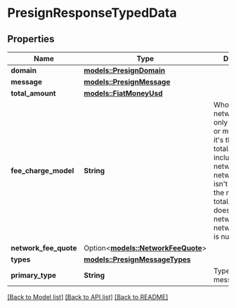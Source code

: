 # PresignResponseTypedData

## Properties

Name | Type | Description | Notes
------------ | ------------- | ------------- | -------------
**domain** | [**models::PresignDomain**](PresignDomain.md) |  | 
**message** | [**models::PresignMessage**](PresignMessage.md) |  | 
**total_amount** | [**models::FiatMoneyUsd**](FiatMoneyUsd.md) |  | 
**fee_charge_model** | **String** | Who pays for network fee. Can only be endUser or merchant. If it's the endUser, totalAmount includes the network fee and networkFeeQuote isn't null; If it's the merchant, totalAmount doesn't include network fee and networkFeeQuote is null. | 
**network_fee_quote** | Option<[**models::NetworkFeeQuote**](NetworkFeeQuote.md)> |  | [optional]
**types** | [**models::PresignMessageTypes**](PresignMessageTypes.md) |  | 
**primary_type** | **String** | Type of the message | 

[[Back to Model list]](../README.md#documentation-for-models) [[Back to API list]](../README.md#documentation-for-api-endpoints) [[Back to README]](../README.md)


